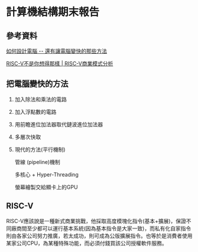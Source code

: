 
# 計算機結構期末報告
## 參考資料
[如何設計電腦 -- 還有讓電腦變快的那些方法](https://www.slideshare.net/ccckmit/ss-85466673)

[RISC-V不是你想得那樣 | RISC-V商業模式分析](https://www.youtube.com/watch?v=Bc9haaiL5r0)

## 把電腦變快的方法
1. 加入除法和乘法的電路
2. 加入浮點數的電路
3. 用前瞻進位加法器取代鏈波進位加法器
4. 多層次快取
5. 現代的方法(平行機制)

     管線 (pipeline)機制
       
     多核心 + Hyper-Threading
     
     螢幕繪製交給顯卡上的GPU
## RISC-V
RISC-V應該說是一種新式商業挑戰，他採取高度模塊化指令(基本+擴展)，保證不同廠商間至少都可以運行基本系統(因為基本指令是大家一致)，而私有化自家指令則由各家公司努力推廣，若太成功，則可成為公版擴展指令。也等於是消費者使用某家公司CPU，為某種特殊功能，而必須付錢買該公司授權軟件服務。




